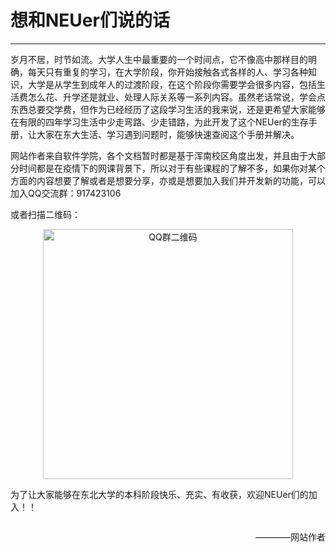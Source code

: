 
# 想和NEUer们说的话
---
岁月不居，时节如流。大学人生中最重要的一个时间点，它不像高中那样目的明确，每天只有重复的学习，在大学阶段，你开始接触各式各样的人、学习各种知识，大学是从学生到成年人的过渡阶段，在这个阶段你需要学会很多内容，包括生活费怎么花、升学还是就业、处理人际关系等一系列内容。虽然老话常说，学会点东西总要交学费，但作为已经经历了这段学习生活的我来说，还是更希望大家能够在有限的四年学习生活中少走弯路、少走错路，为此开发了这个NEUer的生存手册，让大家在东大生活、学习遇到问题时，能够快速查阅这个手册并解决。

网站作者来自软件学院，各个文档暂时都是基于浑南校区角度出发，并且由于大部分时间都是在疫情下的网课背景下，所以对于有些课程的了解不多，如果你对某个方面的内容想要了解或者是想要分享，亦或是想要加入我们并开发新的功能，可以加入QQ交流群：917423106

或者扫描二维码：
 
<p align="center">
 <a href="https://qm.qq.com/q/JuqmR0z4GW"> <!--qq群跳转链接-->
  <img src="/qrcode.jpg" alt="QQ群二维码" width="400">
 </a>
</p>

为了让大家能够在东北大学的本科阶段快乐、充实、有收获，欢迎NEUer们的加入！！
<p style="float:right">————网站作者</p>
<br/>



